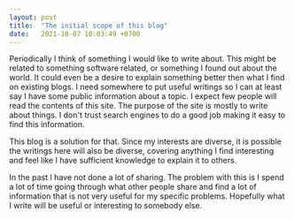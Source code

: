 ```yaml
---
layout: post
title:  "The initial scope of this blog"
date:   2021-10-07 10:03:49 +0700
---
```


Periodically I think of something I would like to write about.  This might
be related to something software related, or something I found out about the
world.  It could even be a desire to explain something better then what I find
on existing blogs.  I need somewhere to put useful writings so I can at least
say I have some public information about a topic.  I expect few people will
read the contents of this site.  The purpose of the site is mostly to write
about things.  I don't trust search engines to do a good job making it
easy to find this information.

This blog is a solution for that.  Since my interests are diverse, it is possible
the writings here will also be diverse, covering anything I find interesting
and feel like I have sufficient knowledge to explain it to others.

In the past I have not done a lot of sharing.  The problem with this is I spend
a lot of time going through what other people share and find a lot of information
that is not very useful for my specific problems.  Hopefully what I write will
be useful or interesting to somebody else.
